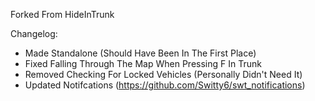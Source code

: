 Forked From HideInTrunk

Changelog:
- Made Standalone (Should Have Been In The First Place)
- Fixed Falling Through The Map When Pressing F In Trunk
- Removed Checking For Locked Vehicles (Personally Didn't Need It)
- Updated Notifcations (https://github.com/Switty6/swt_notifications)
